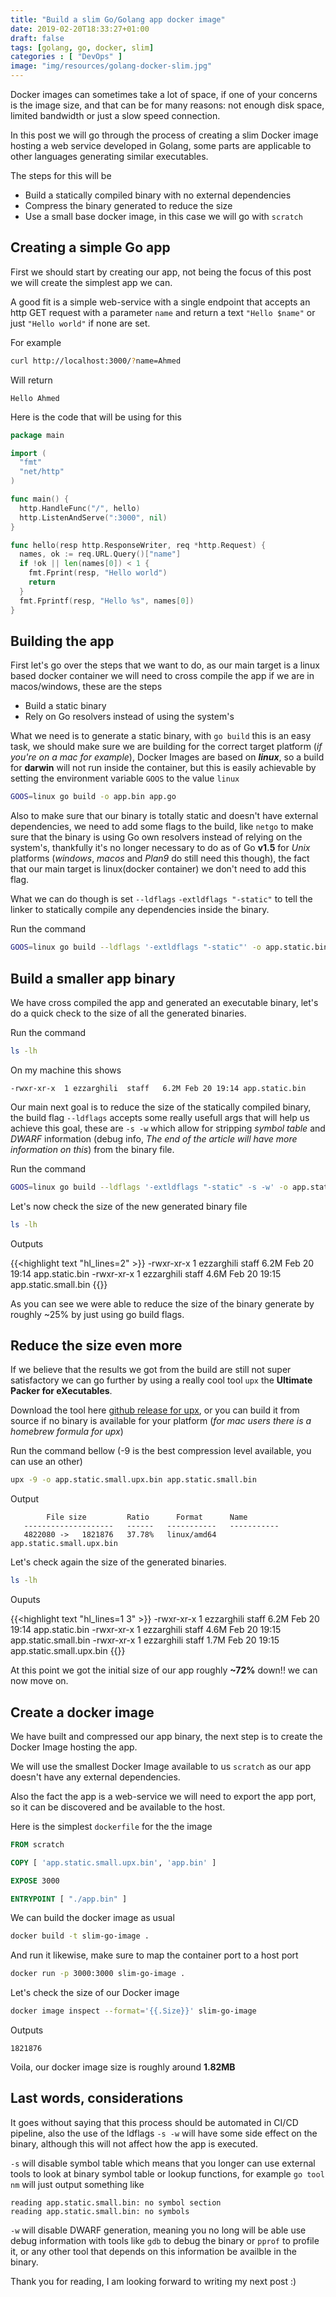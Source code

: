 ```yaml
---
title: "Build a slim Go/Golang app docker image"
date: 2019-02-20T18:33:27+01:00
draft: false
tags: [golang, go, docker, slim]
categories : [ "DevOps" ]
image: "img/resources/golang-docker-slim.jpg"
---
```


Docker images can sometimes take a lot of space, if one of your concerns is the image size, and that can be for many reasons: not enough disk space, limited bandwidth or just a slow speed connection.

In this post we will go through the process of creating a slim Docker image hosting a web service developed in Golang, some parts are applicable to other languages generating similar executables.<!--more-->

The steps for this will be

- Build a statically compiled binary with no external dependencies
- Compress the binary generated to reduce the size
- Use a small base docker image, in this case we will go with `scratch`

## Creating a simple Go app

First we should start by creating our app, not being the focus of this post we will create the simplest app we can.

A good fit is a simple web-service with a single endpoint that accepts an http GET request with a parameter `name` and return a text `"Hello $name"` or just `"Hello world"` if none are set.

For example

```bash
curl http://localhost:3000/?name=Ahmed
```

Will return

```text
Hello Ahmed
```

Here is the code that will be using for this

```go
package main

import (
  "fmt"
  "net/http"
)

func main() {
  http.HandleFunc("/", hello)
  http.ListenAndServe(":3000", nil)
}

func hello(resp http.ResponseWriter, req *http.Request) {
  names, ok := req.URL.Query()["name"]
  if !ok || len(names[0]) < 1 {
    fmt.Fprint(resp, "Hello world")
    return
  }
  fmt.Fprintf(resp, "Hello %s", names[0])
}
```

## Building the app

First let's go over the steps that we want to do, as our main target is a linux based docker container we will need to cross compile the app if we are in macos/windows, these are the steps

- Build a static binary
- Rely on Go resolvers instead of using the system's

What we need is to generate a static binary, with `go build` this is an easy task, we should make sure we are building for the correct target platform (_if you're on a mac for example_), Docker Images are based on _**linux**_, so a build for **darwin** will not run inside the container, but this is easily achievable by setting the environment variable `GOOS` to the value `linux`

```bash
GOOS=linux go build -o app.bin app.go
```

Also to make sure that our binary is totally static and doesn't have external dependencies, we need to add some flags to the build, like `netgo` to make sure that the binary is using Go own resolvers instead of relying on the system's, thankfully it's no longer necessary to do as of Go **v1.5** for _Unix_ platforms (_windows_, _macos_ and _Plan9_ do still need this though), the fact that our main target is linux(docker container) we don't need to add this flag.

What we can do though is set `--ldflags` `-extldflags "-static"` to tell the linker to statically compile any dependencies inside the binary.

Run the command

```bash
GOOS=linux go build --ldflags '-extldflags "-static"' -o app.static.bin app.go
```

## Build a smaller app binary

We have cross compiled the app and generated an executable binary, let's do a quick check to the size of all the generated binaries.

Run the command

```bash
ls -lh
```

On my machine this shows

```output
-rwxr-xr-x  1 ezzarghili  staff   6.2M Feb 20 19:14 app.static.bin
```

Our main next goal is to reduce the size of the statically compiled binary, the build flag `--ldflags` accepts some really usefull args that will help us achieve this goal, these are `-s -w` which allow for stripping _symbol table_ and _DWARF_ information (debug info, _The end of the article will have more information on this_) from the binary file.

Run the command

```bash
GOOS=linux go build --ldflags '-extldflags "-static" -s -w' -o app.static.small.bin app.go
```

Let's now check the size of the new generated binary file

```bash
ls -lh
```

Outputs

{{<highlight text "hl_lines=2" >}}
-rwxr-xr-x  1 ezzarghili  staff   6.2M Feb 20 19:14 app.static.bin
-rwxr-xr-x  1 ezzarghili  staff   4.6M Feb 20 19:15 app.static.small.bin
{{</highlight>}}

As you can see we were able to reduce the size of the binary generate by roughly ~25% by just using go build flags.

## Reduce the size even more

If we believe that the results we got from the build are still not super satisfactory we can go further by using a really cool tool `upx` the **Ultimate Packer for eXecutables**.

Download the tool here [github release for upx](https://github.com/upx/upx/releases), or you can build it from source if no binary is available for your platform (_for mac users there is a homebrew formula for upx_)

Run the command bellow (-9 is the best compression level available, you can use an other)

```bash
upx -9 -o app.static.small.upx.bin app.static.small.bin
```

Output

```text
        File size         Ratio      Format      Name
   --------------------   ------   -----------   -----------
   4822080 ->   1821876   37.78%   linux/amd64   app.static.small.upx.bin
```

Let's check again the size of the generated binaries.

```bash
ls -lh
```

Ouputs

{{<highlight text "hl_lines=1 3" >}}
-rwxr-xr-x  1 ezzarghili  staff   6.2M Feb 20 19:14 app.static.bin
-rwxr-xr-x  1 ezzarghili  staff   4.6M Feb 20 19:15 app.static.small.bin
-rwxr-xr-x  1 ezzarghili  staff   1.7M Feb 20 19:15 app.static.small.upx.bin
{{</highlight>}}

At this point we got the initial size of our app roughly **~72%** down!! we can now move on.

## Create a docker image

We have built and compressed our app binary, the next step is to create the Docker Image hosting the app.

We will use the smallest Docker Image available to us `scratch` as our app doesn't have any external dependencies.

Also the fact the app is a web-service we will need to export the app port, so it can be discovered and be available to the host.

Here is the simplest `dockerfile` for the the image

```dockerfile
FROM scratch

COPY [ 'app.static.small.upx.bin', 'app.bin' ]

EXPOSE 3000

ENTRYPOINT [ "./app.bin" ]
```

We can build the docker image as usual

```bash
docker build -t slim-go-image .
```

And run it likewise, make sure to map the container port to a host port

```bash
docker run -p 3000:3000 slim-go-image .
```

Let's check the size of our Docker image

```bash
docker image inspect --format='{{.Size}}' slim-go-image
```

Outputs

```text
1821876
```

Voila, our docker image size is roughly around **1.82MB**

## Last words, considerations

It goes without saying that this process should be automated in CI/CD pipeline, also the use of the ldflags `-s -w` will have some side effect on the binary, although this will not affect how the app is executed.

`-s` will disable symbol table which means that you longer can use external tools to look at binary symbol table or lookup functions, for example `go tool nm` will just output something like

```text
reading app.static.small.bin: no symbol section
reading app.static.small.bin: no symbols
```

`-w` will disable DWARF generation, meaning you no long will be able use debug information with tools like `gdb` to debug the binary or `pprof` to profile it, or any other tool that depends on this information be availble in the binary.

Thank you for reading, I am looking forward to writing my next post :)